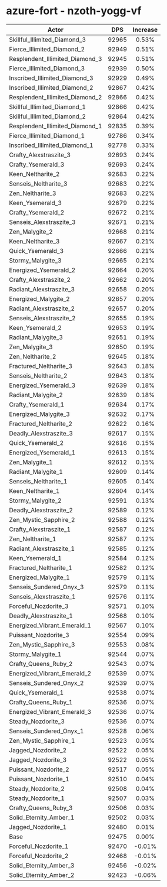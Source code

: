 # azure-fort - nzoth-yogg-vf
| Actor | DPS | Increase |
|---|:---:|:---:|
|Skillful_Illimited_Diamond_3|92965|0.53%|
|Fierce_Illimited_Diamond_2|92949|0.51%|
|Resplendent_Illimited_Diamond_3|92945|0.51%|
|Fierce_Illimited_Diamond_3|92939|0.50%|
|Inscribed_Illimited_Diamond_3|92929|0.49%|
|Inscribed_Illimited_Diamond_2|92867|0.42%|
|Resplendent_Illimited_Diamond_2|92866|0.42%|
|Skillful_Illimited_Diamond_1|92866|0.42%|
|Skillful_Illimited_Diamond_2|92864|0.42%|
|Resplendent_Illimited_Diamond_1|92835|0.39%|
|Fierce_Illimited_Diamond_1|92786|0.34%|
|Inscribed_Illimited_Diamond_1|92778|0.33%|
|Crafty_Alexstraszite_3|92693|0.24%|
|Crafty_Ysemerald_3|92693|0.24%|
|Keen_Neltharite_2|92683|0.22%|
|Senseis_Neltharite_3|92683|0.22%|
|Zen_Neltharite_3|92683|0.22%|
|Keen_Ysemerald_3|92679|0.22%|
|Crafty_Ysemerald_2|92672|0.21%|
|Senseis_Alexstraszite_3|92671|0.21%|
|Zen_Malygite_2|92668|0.21%|
|Keen_Neltharite_3|92667|0.21%|
|Quick_Ysemerald_3|92666|0.21%|
|Stormy_Malygite_3|92665|0.21%|
|Energized_Ysemerald_2|92664|0.20%|
|Crafty_Alexstraszite_2|92662|0.20%|
|Radiant_Alexstraszite_3|92658|0.20%|
|Energized_Malygite_2|92657|0.20%|
|Radiant_Alexstraszite_2|92657|0.20%|
|Senseis_Alexstraszite_2|92655|0.19%|
|Keen_Ysemerald_2|92653|0.19%|
|Radiant_Malygite_3|92651|0.19%|
|Zen_Malygite_3|92650|0.19%|
|Zen_Neltharite_2|92645|0.18%|
|Fractured_Neltharite_3|92643|0.18%|
|Senseis_Neltharite_2|92643|0.18%|
|Energized_Ysemerald_3|92639|0.18%|
|Radiant_Malygite_2|92639|0.18%|
|Crafty_Ysemerald_1|92634|0.17%|
|Energized_Malygite_3|92632|0.17%|
|Fractured_Neltharite_2|92622|0.16%|
|Deadly_Alexstraszite_3|92617|0.15%|
|Quick_Ysemerald_2|92616|0.15%|
|Energized_Ysemerald_1|92613|0.15%|
|Zen_Malygite_1|92612|0.15%|
|Radiant_Malygite_1|92609|0.14%|
|Senseis_Neltharite_1|92605|0.14%|
|Keen_Neltharite_1|92604|0.14%|
|Stormy_Malygite_2|92591|0.13%|
|Deadly_Alexstraszite_2|92589|0.12%|
|Zen_Mystic_Sapphire_2|92588|0.12%|
|Crafty_Alexstraszite_1|92587|0.12%|
|Zen_Neltharite_1|92587|0.12%|
|Radiant_Alexstraszite_1|92585|0.12%|
|Keen_Ysemerald_1|92584|0.12%|
|Fractured_Neltharite_1|92582|0.12%|
|Energized_Malygite_1|92579|0.11%|
|Senseis_Sundered_Onyx_3|92579|0.11%|
|Senseis_Alexstraszite_1|92576|0.11%|
|Forceful_Nozdorite_3|92571|0.10%|
|Deadly_Alexstraszite_1|92568|0.10%|
|Energized_Vibrant_Emerald_1|92567|0.10%|
|Puissant_Nozdorite_3|92554|0.09%|
|Zen_Mystic_Sapphire_3|92553|0.08%|
|Stormy_Malygite_1|92544|0.07%|
|Crafty_Queens_Ruby_2|92543|0.07%|
|Energized_Vibrant_Emerald_2|92539|0.07%|
|Senseis_Sundered_Onyx_2|92539|0.07%|
|Quick_Ysemerald_1|92538|0.07%|
|Crafty_Queens_Ruby_1|92536|0.07%|
|Energized_Vibrant_Emerald_3|92536|0.07%|
|Steady_Nozdorite_3|92536|0.07%|
|Senseis_Sundered_Onyx_1|92528|0.06%|
|Zen_Mystic_Sapphire_1|92523|0.05%|
|Jagged_Nozdorite_2|92522|0.05%|
|Jagged_Nozdorite_3|92522|0.05%|
|Puissant_Nozdorite_2|92517|0.05%|
|Puissant_Nozdorite_1|92510|0.04%|
|Steady_Nozdorite_2|92508|0.04%|
|Steady_Nozdorite_1|92507|0.03%|
|Crafty_Queens_Ruby_3|92506|0.03%|
|Solid_Eternity_Amber_1|92502|0.03%|
|Jagged_Nozdorite_1|92480|0.01%|
|Base|92475|0.00%|
|Forceful_Nozdorite_1|92470|-0.01%|
|Forceful_Nozdorite_2|92468|-0.01%|
|Solid_Eternity_Amber_3|92456|-0.02%|
|Solid_Eternity_Amber_2|92423|-0.06%|
